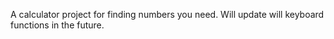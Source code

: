 A calculator project for finding numbers you need. Will update will keyboard functions in the future.